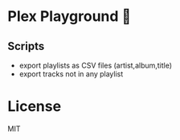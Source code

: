 # Plex Playground 🛝

## Scripts

- export playlists as CSV files (artist,album,title)
- export tracks not in any playlist

# License

MIT
